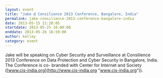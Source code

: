 ```yaml
---
layout: event
title: "Jake @ Consilience 2013 Conference, Bangalore, India"
permalink: jake-consilience-2013-conference-bangalore-india
date: 2013-05-15 21:28:05
startdate: 2013-05-25 16:00:00
enddate: 2013-05-26 16:59:00
author: kelley
category: event
---
```


Jake will be speaking on Cyber Security and Surveillance at Consilience 2013 Conference on Data Protection and Cyber Security in Bangalore, India. The Conference is co- branded with Center for Internet and Society ([www.cis-india.org](http://www.cis-india.org "www.cis-india.org")).
